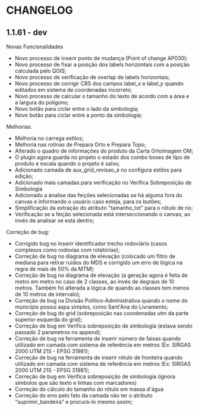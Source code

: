 # CHANGELOG

## 1.1.61 - dev

Novas Funcionalidades

- Novo processo de inserir ponto de mudança (Point of change AP030);
- Novo processo de fixar a posição dos labels horizontais com a posição calculada pelo QGIS;
- Novo processo de verificação de overlap de labels horizontais;
- Novo processo de corrigir CRS dos campos label_x e label_y quando editados em sistema de coordenadas incorreto;
- Novo processo de calcular o tamanho do texto de acordo com a área e a largura do polígono;
- Novo botão para ciclar entre o lado da simbologia;
- Novo botão para ciclar entre a ponto da simbologia;

Melhorias:

- Melhoria no carrega estilos;
- Melhoria nas rotinas de Prepara Orto e Prepara Topo;
- Alterado o quadro de informações do produto da Carta Ortoimagem OM;
- O plugin agora guarda no projeto o estado dos combo boxes de tipo de produto e escala quando o projeto é salvo;
- Adicionado camada de aux_grid_revisao_a no configura estilos para edição;
- Adicionado mais camadas para verificação no Verifica Sobreposição de Simbologia
- Adicionado a ánalise das feições selecionadas se há alguma fora do canvas e informando o usuário caso esteja, para os butões;
- Simplificação da extração do atributo "tamanho_txt" para o rótulo de rio;
- Verificação se a feição selecionada está interseccionando o canvas, ao invés de analisar se está dentro;

Correção de bug:

- Corrigido bug no Inserir identificador trecho rodoviário (casos complexos como rodovias com rotatórias);
- Correção de bug no diagrama de elevação (colocado um filtro de mediana para retirar ruídos do MDS e corrigido um erro de lógica na regra de mais de 50% da MTM);
- Correção de bug no diagrama de elevação (a geração agora é feita de metro em metro no caso de 2 classes, ao invés de degraus de 10 metros. Também foi alterada a lógica de quando as classes tem menos de 10 metros de intervalo);
- Correção de bug na Divisão Político-Administrativa quando o nome do município possui aspa simples, como Sant'Ana do Livramento;
- Correção de bug do grid (sobreposição nas coordenadas utm da parte superior esquerda do grid);
- Correção de bug em Verifica sobreposição de simbologia (estava sendo passado 2 parametros no append);
- Correção de bug na ferramenta de inserir número de faixas quando utilizado em camada com sistema de referência em metros (Ex: SIRGAS 2000 UTM 21S - EPSG 31981);
- Correção de bug na ferramenta de inserir rótulo de fronteira quando utilizado em camada com sistema de referência em metros (Ex: SIRGAS 2000 UTM 21S - EPSG 31981);
- Correção de bug em Verifica sobreposição de simbologia (ignora símbolos que são texto e linhas com marcadores)
- Correção do cálculo do tamanho do rótulo em massa d'água
- Correção do erro pelo fato da camada não ter o atributo "suprimir_bandeira" e procurá-lo mesmo assim;
